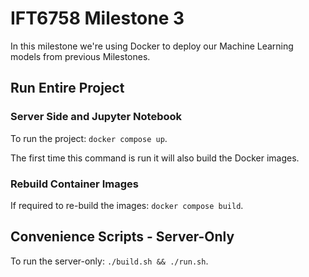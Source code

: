 # IFT6758 Milestone 3

In this milestone we're using Docker to deploy our Machine Learning models from previous Milestones.

## Run Entire Project
### Server Side and Jupyter Notebook
To run the project: `docker compose up`.

The first time this command is run it will also build the Docker images.

### Rebuild Container Images
If required to re-build the images: `docker compose build`.

## Convenience Scripts - Server-Only
To run the server-only:  `./build.sh && ./run.sh`.